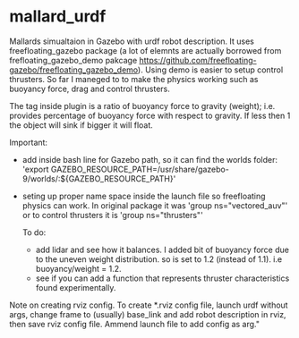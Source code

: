 # mallard_urdf
Mallards simualtaion in Gazebo with urdf robot description. It uses freefloating_gazebo package 
(a lot of elemnts are actually borrowed from frefloating_gazebo_demo pakcage 
https://github.com/freefloating-gazebo/freefloating_gazebo_demo). Using demo is easier to setup control thrusters.
So far I maneged to to make the physics working such as buoyancy force, drag and control thrusters.


The <compensation> tag inside <buoyancy> plugin is a ratio of buoyancy force to gravity (weight); 
i.e. provides percentage of buoyancy force with respect to gravity. If less then 1 the object will sink if bigger it will float.


Important:
- add inside bash line for Gazebo path, so it can find the worlds folder:
  'export GAZEBO_RESOURCE_PATH=/usr/share/gazebo-9/worlds/:${GAZEBO_RESOURCE_PATH}'
- seting up proper name space inside the launch file so freefloating physics can work. 
  In original package it was 'group ns="vectored_auv"' or to control thrusters it is 'group ns="thrusters"'


  To do:
  - add lidar and see how it balances. I added bit of buoyancy force due to the uneven weight distribution. so <compensation> is set to 1.2 
    (instead of 1.1). i.e buoyancy/weight = 1.2.
  - see if you can add a function that represents thruster characteristics found experimentally.
  
  
Note on creating rviz config.
To create *.rviz config file, launch urdf without args, change frame to (usually) base_link and add robot description in rviz, then save rviz config file. Ammend launch file to add config as arg."
